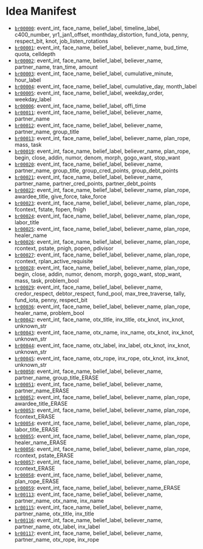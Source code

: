 # Idea Manifest

- [`br00000`](ideas/br00000.md): event_int, face_name, belief_label, timeline_label, c400_number, yr1_jan1_offset, monthday_distortion, fund_iota, penny, respect_bit, knot, job_listen_rotations
- [`br00001`](ideas/br00001.md): event_int, face_name, belief_label, believer_name, bud_time, quota, celldepth
- [`br00002`](ideas/br00002.md): event_int, face_name, belief_label, believer_name, partner_name, tran_time, amount
- [`br00003`](ideas/br00003.md): event_int, face_name, belief_label, cumulative_minute, hour_label
- [`br00004`](ideas/br00004.md): event_int, face_name, belief_label, cumulative_day, month_label
- [`br00005`](ideas/br00005.md): event_int, face_name, belief_label, weekday_order, weekday_label
- [`br00006`](ideas/br00006.md): event_int, face_name, belief_label, offi_time
- [`br00011`](ideas/br00011.md): event_int, face_name, belief_label, believer_name, partner_name
- [`br00012`](ideas/br00012.md): event_int, face_name, belief_label, believer_name, partner_name, group_title
- [`br00013`](ideas/br00013.md): event_int, face_name, belief_label, believer_name, plan_rope, mass, task
- [`br00019`](ideas/br00019.md): event_int, face_name, belief_label, believer_name, plan_rope, begin, close, addin, numor, denom, morph, gogo_want, stop_want
- [`br00020`](ideas/br00020.md): event_int, face_name, belief_label, believer_name, partner_name, group_title, group_cred_points, group_debt_points
- [`br00021`](ideas/br00021.md): event_int, face_name, belief_label, believer_name, partner_name, partner_cred_points, partner_debt_points
- [`br00022`](ideas/br00022.md): event_int, face_name, belief_label, believer_name, plan_rope, awardee_title, give_force, take_force
- [`br00023`](ideas/br00023.md): event_int, face_name, belief_label, believer_name, plan_rope, fcontext, fstate, fopen, fnigh
- [`br00024`](ideas/br00024.md): event_int, face_name, belief_label, believer_name, plan_rope, labor_title
- [`br00025`](ideas/br00025.md): event_int, face_name, belief_label, believer_name, plan_rope, healer_name
- [`br00026`](ideas/br00026.md): event_int, face_name, belief_label, believer_name, plan_rope, rcontext, pstate, pnigh, popen, pdivisor
- [`br00027`](ideas/br00027.md): event_int, face_name, belief_label, believer_name, plan_rope, rcontext, rplan_active_requisite
- [`br00028`](ideas/br00028.md): event_int, face_name, belief_label, believer_name, plan_rope, begin, close, addin, numor, denom, morph, gogo_want, stop_want, mass, task, problem_bool
- [`br00029`](ideas/br00029.md): event_int, face_name, belief_label, believer_name, credor_respect, debtor_respect, fund_pool, max_tree_traverse, tally, fund_iota, penny, respect_bit
- [`br00036`](ideas/br00036.md): event_int, face_name, belief_label, believer_name, plan_rope, healer_name, problem_bool
- [`br00042`](ideas/br00042.md): event_int, face_name, otx_title, inx_title, otx_knot, inx_knot, unknown_str
- [`br00043`](ideas/br00043.md): event_int, face_name, otx_name, inx_name, otx_knot, inx_knot, unknown_str
- [`br00044`](ideas/br00044.md): event_int, face_name, otx_label, inx_label, otx_knot, inx_knot, unknown_str
- [`br00045`](ideas/br00045.md): event_int, face_name, otx_rope, inx_rope, otx_knot, inx_knot, unknown_str
- [`br00050`](ideas/br00050.md): event_int, face_name, belief_label, believer_name, partner_name, group_title_ERASE
- [`br00051`](ideas/br00051.md): event_int, face_name, belief_label, believer_name, partner_name_ERASE
- [`br00052`](ideas/br00052.md): event_int, face_name, belief_label, believer_name, plan_rope, awardee_title_ERASE
- [`br00053`](ideas/br00053.md): event_int, face_name, belief_label, believer_name, plan_rope, fcontext_ERASE
- [`br00054`](ideas/br00054.md): event_int, face_name, belief_label, believer_name, plan_rope, labor_title_ERASE
- [`br00055`](ideas/br00055.md): event_int, face_name, belief_label, believer_name, plan_rope, healer_name_ERASE
- [`br00056`](ideas/br00056.md): event_int, face_name, belief_label, believer_name, plan_rope, rcontext, pstate_ERASE
- [`br00057`](ideas/br00057.md): event_int, face_name, belief_label, believer_name, plan_rope, rcontext_ERASE
- [`br00058`](ideas/br00058.md): event_int, face_name, belief_label, believer_name, plan_rope_ERASE
- [`br00059`](ideas/br00059.md): event_int, face_name, belief_label, believer_name_ERASE
- [`br00113`](ideas/br00113.md): event_int, face_name, belief_label, believer_name, partner_name, otx_name, inx_name
- [`br00115`](ideas/br00115.md): event_int, face_name, belief_label, believer_name, partner_name, otx_title, inx_title
- [`br00116`](ideas/br00116.md): event_int, face_name, belief_label, believer_name, partner_name, otx_label, inx_label
- [`br00117`](ideas/br00117.md): event_int, face_name, belief_label, believer_name, partner_name, otx_rope, inx_rope